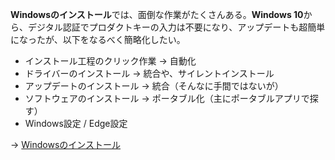 **Windowsのインストール**では、面倒な作業がたくさんある。**Windows 10**から、デジタル認証でプロダクトキーの入力は不要になり、アップデートも超簡単になったが、以下をなるべく簡略化したい。

- インストール工程のクリック作業 → 自動化
- ドライバーのインストール → 統合や、サイレントインストール
- アップデートのインストール → 統合（そんなに手間ではないが）
- ソフトウェアのインストール → ポータブル化（主にポータブルアプリで探す）
- Windows設定 / Edge設定

→ [Windowsのインストール](https://github.com/maboroshin/Windows-Install/wiki/Windows%E3%81%AE%E3%82%A4%E3%83%B3%E3%82%B9%E3%83%88%E3%83%BC%E3%83%AB)
